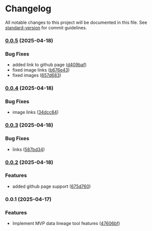 # Changelog

All notable changes to this project will be documented in this file. See [standard-version](https://github.com/conventional-changelog/standard-version) for commit guidelines.

### [0.0.5](https://github.com/nick-young/data-lineage-ui/compare/v0.0.4...v0.0.5) (2025-04-18)


### Bug Fixes

* added link to github page ([d409baf](https://github.com/nick-young/data-lineage-ui/commit/d409baf213e7cd59afafd97ab7695c5271313b30))
* fixed image links ([b676e43](https://github.com/nick-young/data-lineage-ui/commit/b676e43e741b0012178d8281c19c21eb8a637c7b))
* fixed images ([657d683](https://github.com/nick-young/data-lineage-ui/commit/657d68359a5307f7e5981aeb40b9c9c33c0c0e60))

### [0.0.4](https://github.com/nick-young/data-lineage-ui/compare/v0.0.3...v0.0.4) (2025-04-18)


### Bug Fixes

* image links ([34dcc84](https://github.com/nick-young/data-lineage-ui/commit/34dcc84e39a651215d6456ae0ca33cbbfd8c127b))

### [0.0.3](https://github.com/nick-young/data-lineage-ui/compare/v0.0.2...v0.0.3) (2025-04-18)


### Bug Fixes

* links ([587bd34](https://github.com/nick-young/data-lineage-ui/commit/587bd3454c22719535551af95b77bd72c386c302))

### [0.0.2](https://github.com/nick-young/data-lineage-ui/compare/v0.0.1...v0.0.2) (2025-04-18)


### Features

* added github page support ([675d760](https://github.com/nick-young/data-lineage-ui/commit/675d7607419daa84026c2dd0ada3064b8541f6bc))

### 0.0.1 (2025-04-17)


### Features

* Implement MVP data lineage tool features ([47606bf](https://github.com/nick-young/data-lineage-ui/commit/47606bf35e4573842589575058fa6e75b0870d23))
